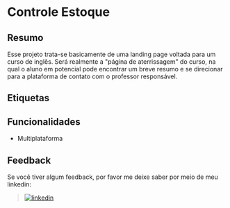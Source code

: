 # Controle Estoque

## Resumo

Esse projeto trata-se basicamente de uma landing page voltada para um curso de inglês. Será realmente a "página de aterrissagem" do curso, na qual o aluno em potencial pode encontrar um breve resumo e se direcionar para a plataforma de contato com o professor responsável.    
## Etiquetas


## Funcionalidades

- Multiplataforma

## Feedback

Se você tiver algum feedback, por favor me deixe saber por meio de meu linkedin:

> [![linkedin](https://img.shields.io/badge/linkedin-0A66C2?style=for-the-badge&logo=linkedin&logoColor=white)](https://www.linkedin.com/in/dieison-pablo-a66a02178/)


